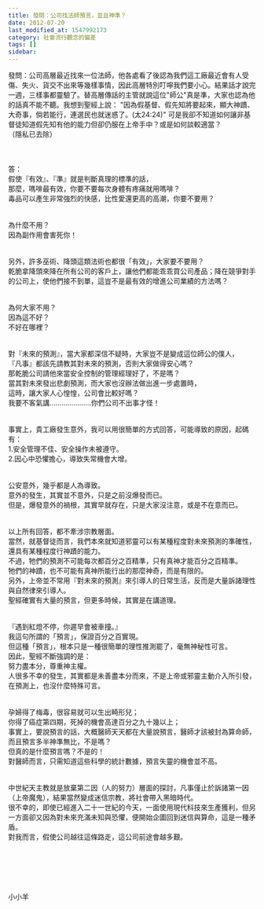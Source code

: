 ```yaml
---
title: 發問：公司找法師預言，並且神準？
date: 2012-07-20
last_modified_at: 1547992173
category: 社會流行觀念的偏差
tags: []
sidebar: 
---
```


<p>發問：公司高層最近找來一位法師，他各處看了後認為我們這工廠最近會有人受傷、失火、貨交不出來等幾樣事情，因此高層特別叮嚀我們要小心。結果話才說完一週，三樣事都靈驗了。替高層傳話的主管就說這位"師公"真是準，大家也認為他的話真不能不聽。我想到聖經上說： "因為假基督、假先知將要起來，顯大神蹟、大奇事，倘若能行，連選民也就迷惑了。(太24:24)" 可是我卻不知道如何讓非基督徒知道假先知有他的能力但卻仍服在上帝手中？或是如何談較適當？<br/>（隱私已去除）<br/><!--more--><br/><br/><br/>答：<br/>假使『有效』、『準』就是判斷真理的標準的話，<br/>那麼，嗎啡最有效，你要不要每次身體有疼痛就用嗎啡？<br/>毒品可以產生非常強烈的快感，比性愛還更高的高潮，你要不要用？<br/><br/><br/>為什麼不用？<br/>因為副作用會害死你！<br/><br/> <br/>另外，許多巫術、降頭這類法術也都很「有效」，大家要不要用？<br/>乾脆拿降頭來降在所有公司的客戶上，讓他們都能乖乖買公司產品；降在競爭對手的公司上，使他們接不到單，這豈不是最有效的增進公司業績的方法嗎？<br/><br/><br/>為何大家不用？<br/>因為這不好？<br/>不好在哪裡？<br/><br/> <br/>對『未來的預測』，當大家都深信不疑時，大家豈不是變成這位師公的僕人，<br/>『凡事』都該先請教其對未來的預測，否則大家做得安心嗎？<br/>那乾脆公司請他來當安全控制的管理經理好了，不是嗎？<br/>當其對未來發出悲劇預測，而大家也沒辦法做出進一步處置時，<br/>這時，讓大家人心惶惶，公司會比較好嗎？<br/>我要不客氣講…………………你們公司不出事才怪！<br/><br/> <br/>事實上，貴工廠發生意外，我可以用很簡單的方式回答，可能導致的原因，起碼有：<br/>1.安全管理不佳、安全操作未被遵守。<br/>2.因心中恐懼擔心，導致失常機會大增。<br/><br/><br/>公安意外，幾乎都是人為導致。<br/>意外的發生，其實並不意外，只是之前沒爆發而已。<br/>但是，爆發意外的禍根，其實早就存在，只是大家沒注意，或是不在意而已。<br/><br/> <br/>以上所有回答，都不牽涉宗教層面。<br/>當然，就基督徒而言，我們本來就知道邪靈可以有某種程度對未來預測的準確性，<br/>還具有某種程度行神蹟的能力。<br/>不過，牠們的預測不可能每次都百分之百精準，只有真神才能百分之百精準。<br/>牠們的神蹟，也不可能有真神所能行出的那麼神奇，而是有限的。<br/>另外，上帝並不常用『對未來的預測』來引導人的日常生活，反而是大量訴諸理性與自然律來引導人。<br/>聖經確實有大量的預言，但更多時候，其實是在講道理。<br/> <br/><br/>『遇到紅燈不停，你遲早會被車撞。』<br/>我這句所謂的「預言」，保證百分之百實現。<br/>但這種「預言」，根本只是一種很簡單的理性推測罷了，毫無神秘性可言。<br/>因此，聖經不斷強調的是：<br/>努力盡本分，尊重神主權。<br/>人很多不幸的發生，其實都是未善盡本分而來，不是上帝或邪靈主動介入所引發，<br/>在預測上，也沒什麼特殊可言。<br/><br/> <br/>孕婦得了梅毒，很容易就可以生出畸形兒；<br/>你得了癌症第四期，死掉的機會高達百分之九十幾以上；<br/>事實上，要說預言的話，大概醫師天天都在大量說預言，醫師才該被封為算命師，而且預言多半神準無比，不是嗎？<br/>但真的是什麼預言嗎？不是的！<br/>對醫師而言，只需知道這些科學的統計數據，預言失靈的機會並不高。<br/> <br/><br/>中世紀天主教就是放棄第二因（人的努力）層面的探討，凡事僅止於訴諸第一因（上帝魔鬼），結果當然變成迷信宗教，將社會帶入黑暗時代。<br/>很不幸的，即使已經進入二十一世紀的今天，一面使用現代科技來生產獲利，但另一方面卻又因為對未來充滿未知與恐懼，便開始企圖回到迷信與算命，這是一種矛盾。<br/>對我而言，假使公司越往這條路走，這公司前途會越多艱。<br/><br/><br/><br/><br/><br/><br/>小小羊<br/><br/><br/><br/><br/><br/><br/><br/>
</p>